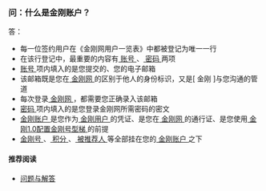 ### 问：什么是金刚账户？
答：
- 每一位签约用户在《金刚网用户一览表》中都被登记为唯一一行
- 在该行登记中，最重要的内容有[ 账号 ]()、[ 密码 ]()两项
- [ 账号 ]()项内填入的是您提交的、您的电子邮箱
- 该邮箱既是您在[ 金刚网 ]()的区别于他人的身份标识，又是[ 金刚 ]与您沟通的管道
- 每次登录[ 金刚网 ]()，都需要您正确录入该邮箱
- [ 密码 ]()项内填入的是您登录金刚网所需密码的密文
- [ 金刚账户 ]()是您作为[ 金刚用户 ]()的凭证、是您在[ 金刚网 ]()的通行证、是您使用[ 金刚1.0配置金刚号型梯 ]()的前提
- [ 金刚号 ]()、[ 积分 ]()、[ 被推荐人 ]()等全部挂在您的[ 金刚账户 ]()之下

#### 推荐阅读
- [ 问题与解答 ](https://a2zitpro.github.io/web/问题与解答)
